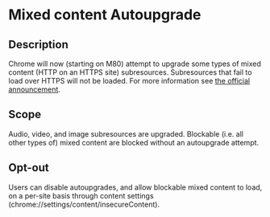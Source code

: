 # Mixed content Autoupgrade

## Description
Chrome will now (starting on M80) attempt to upgrade some types of mixed content (HTTP on an HTTPS site) subresources. Subresources that fail to load over HTTPS will not be loaded. For more information see [the official announcement](https://blog.chromium.org/2019/10/no-more-mixed-messages-about-https.html).

## Scope
Audio, video, and image subresources are upgraded. Blockable (i.e. all other types of) mixed content are blocked without an autoupgrade attempt.

## Opt-out
Users can disable autoupgrades, and allow blockable mixed content to load, on a per-site basis through content settings (chrome://settings/content/insecureContent).
